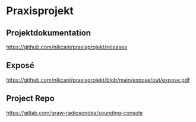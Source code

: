 # Praxisprojekt

## Projektdokumentation

https://github.com/nikcani/praxisprojekt/releases

## Exposé

https://github.com/nikcani/praxisprojekt/blob/main/expose/out/expose.pdf

## Project Repo

https://gitlab.com/graw-radiosondes/sounding-console

